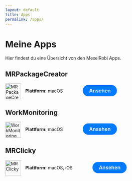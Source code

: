 ```yaml
---
layout: default
title: Apps
permalink: /apps/
---
```


# Meine Apps

Hier findest du eine Übersicht von den MexelRobi Apps.

## MRPackageCreator
<img src="https://mexelrobi.github.io/MRPackageCreator/icon.png" alt="MRPackageCreator" style="vertical-align: middle; margin-right: 10px; width: 50px; height: 50px;">
<b>Plattform:</b> macOS
<a href="/MRPackageCreator" style="display: inline-flex; align-items: center; justify-content: center; background-color: #007AFF; color: white; font-size: 16px; font-weight: 600; padding: 8px 20px; border-radius: 20px; text-decoration: none; transition: background-color 0.2s ease; font-family: -apple-system, BlinkMacSystemFont, 'Segoe UI', Roboto, 'Helvetica Neue', Arial, sans-serif; margin-left: 60px;">Ansehen</a>

## WorkMonitoring
<img src="https://mexelrobi.github.io/assets/WorkMonitoring_icon.png" alt="WorkMonitoring" style="vertical-align: middle; margin-right: 10px; width: 50px; height: 50px;">
<b>Plattform:</b> macOS
<a href="https://testflight.apple.com/join/ZY6QB7Bu" style="display: inline-flex; align-items: center; justify-content: center; background-color: #007AFF; color: white; font-size: 16px; font-weight: 600; padding: 8px 20px; border-radius: 20px; text-decoration: none; transition: background-color 0.2s ease; font-family: -apple-system, BlinkMacSystemFont, 'Segoe UI', Roboto, 'Helvetica Neue', Arial, sans-serif; margin-left: 60px;">Ansehen</a>

## MRClicky
<img src="https://mexelrobi.github.io/assets/MRClicky_icon.png" alt="MRClicky" style="vertical-align: middle; margin-right: 10px; width: 50px; height: 50px;">
<b>Plattform:</b> macOS, iOS
<a href="" style="display: inline-flex; align-items: center; justify-content: center; background-color: #007AFF; color: white; font-size: 16px; font-weight: 600; padding: 8px 20px; border-radius: 20px; text-decoration: none; transition: background-color 0.2s ease; font-family: -apple-system, BlinkMacSystemFont, 'Segoe UI', Roboto, 'Helvetica Neue', Arial, sans-serif; margin-left: 60px;">Ansehen</a>


